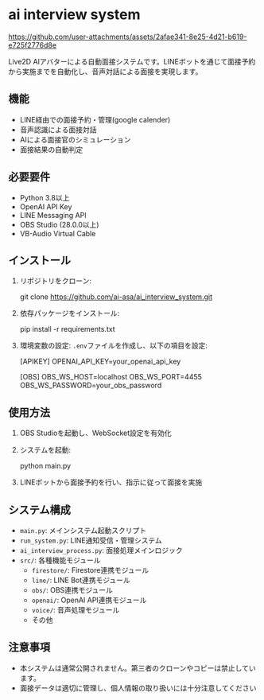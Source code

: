 # ai interview system




https://github.com/user-attachments/assets/2afae341-8e25-4d21-b619-e725f2776d8e




Live2D AIアバターによる自動面接システムです。LINEボットを通じて面接予約から実施までを自動化し、音声対話による面接を実現します。

## 機能

- LINE経由での面接予約・管理(google calender)
- 音声認識による面接対話
- AIによる面接官のシミュレーション
- 面接結果の自動判定

## 必要要件

- Python 3.8以上
- OpenAI API Key
- LINE Messaging API
- OBS Studio (28.0.0以上)
- VB-Audio Virtual Cable

## インストール

1. リポジトリをクローン:

    git clone https://github.com/ai-asa/ai_interview_system.git

2. 依存パッケージをインストール:

    pip install -r requirements.txt

3. 環境変数の設定:
`.env`ファイルを作成し、以下の項目を設定:

    [APIKEY]
    OPENAI_API_KEY=your_openai_api_key

    [OBS]
    OBS_WS_HOST=localhost
    OBS_WS_PORT=4455
    OBS_WS_PASSWORD=your_obs_password

## 使用方法

1. OBS Studioを起動し、WebSocket設定を有効化

2. システムを起動:

    python main.py

3. LINEボットから面接予約を行い、指示に従って面接を実施

## システム構成

- `main.py`: メインシステム起動スクリプト
- `run_system.py`: LINE通知受信・管理システム
- `ai_interview_process.py`: 面接処理メインロジック
- `src/`: 各種機能モジュール
  - `firestore/`: Firestore連携モジュール
  - `line/`: LINE Bot連携モジュール
  - `obs/`: OBS連携モジュール
  - `openai/`: OpenAI API連携モジュール
  - `voice/`: 音声処理モジュール
  - その他

## 注意事項

- 本システムは通常公開されません。第三者のクローンやコピーは禁止しています。
- 面接データは適切に管理し、個人情報の取り扱いには十分注意してください
